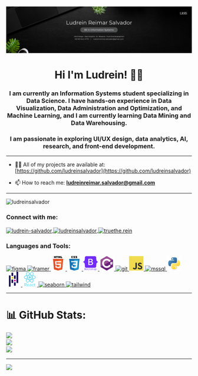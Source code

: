 ![github-readme.png](https://github.com/ludreinsalvador/ludreinsalvador/blob/main/github-readme.png)

<h1 align="center">Hi I'm Ludrein! 👋🏻</h1>

<h3 align="center">I am currently an Information Systems student specializing in Data Science. I have hands-on experience in Data Visualization, Data Administration and Optimization, and Machine Learning, and I am currently learning Data Mining and Data Warehousing.</h3>
<h3 align="center">I am passionate in exploring UI/UX design, data analytics, AI, research, and front-end development.</h3>

---

- 👨‍💻 All of my projects are available at: [https://github.com/ludreinsalvador](https://github.com/ludreinsalvador)

- 📫 How to reach me: **ludreinreimar.salvador@gmail.com**

---
<p align="left"> <img src="https://komarev.com/ghpvc/?username=ludreinsalvador&label=Profile%20views&color=0e75b6&style=flat" alt="ludreinsalvador" /> </p>
<h3 align="left">Connect with me:</h3>
<p align="left">
  <a href="https://linkedin.com/in/ludrein-salvador" target="blank">
    <img align="center" src="https://raw.githubusercontent.com/rahuldkjain/github-profile-readme-generator/master/src/images/icons/Social/linked-in-alt.svg" alt="ludrein-salvador" height="30" width="40" />
  </a>
<a href="https://fb.com/ludreinsalvador" target="blank">
  <img align="center" src="https://raw.githubusercontent.com/rahuldkjain/github-profile-readme-generator/master/src/images/icons/Social/facebook.svg" alt="ludreinsalvador" height="30" width="40" />
</a>
<a href="https://instagram.com/truethe.rein" target="blank">
  <img align="center" src="https://raw.githubusercontent.com/rahuldkjain/github-profile-readme-generator/master/src/images/icons/Social/instagram.svg" alt="truethe.rein" height="30" width="40" />
</a>
</p>

<h3 align="left">Languages and Tools:</h3>
<p align="left"> 
    <a href="https://www.figma.com/" target="_blank" rel="noreferrer"> 
    <img src="https://www.vectorlogo.zone/logos/figma/figma-icon.svg" alt="figma" width="40" height="40"/> 
  </a> 
  <a href="https://www.framer.com/" target="_blank" rel="noreferrer"> 
    <img src="https://www.vectorlogo.zone/logos/framer/framer-icon.svg" alt="framer" width="40" height="40"/> 
  </a>
    <a href="https://www.w3.org/html/" target="_blank" rel="noreferrer"> 
    <img src="https://raw.githubusercontent.com/devicons/devicon/master/icons/html5/html5-original-wordmark.svg" alt="html5" width="40" height="40"/> 
  </a> 
  <a href="https://www.w3schools.com/css/" target="_blank" rel="noreferrer"> 
    <img src="https://raw.githubusercontent.com/devicons/devicon/master/icons/css3/css3-original-wordmark.svg" alt="css3" width="40" height="40"/> 
  </a> 
  <a href="https://getbootstrap.com" target="_blank" rel="noreferrer"> 
    <img src="https://raw.githubusercontent.com/devicons/devicon/master/icons/bootstrap/bootstrap-plain-wordmark.svg" alt="bootstrap" width="40" height="40"/> 
  </a> 
  <a href="https://www.w3schools.com/cs/" target="_blank" rel="noreferrer"> 
    <img src="https://raw.githubusercontent.com/devicons/devicon/master/icons/csharp/csharp-original.svg" alt="csharp" width="40" height="40"/> 
  </a>
  <a href="https://git-scm.com/" target="_blank" rel="noreferrer"> 
    <img src="https://www.vectorlogo.zone/logos/git-scm/git-scm-icon.svg" alt="git" width="40" height="40"/> 
  </a> 
  <a href="https://developer.mozilla.org/en-US/docs/Web/JavaScript" target="_blank" rel="noreferrer"> 
    <img src="https://raw.githubusercontent.com/devicons/devicon/master/icons/javascript/javascript-original.svg" alt="javascript" width="40" height="40"/> 
  </a> 
  <a href="https://www.microsoft.com/en-us/sql-server" target="_blank" rel="noreferrer"> 
    <img src="https://www.svgrepo.com/show/303229/microsoft-sql-server-logo.svg" alt="mssql" width="40" height="40"/> 
  </a> 
  <a href="https://www.python.org" target="_blank" rel="noreferrer"> 
    <img src="https://raw.githubusercontent.com/devicons/devicon/master/icons/python/python-original.svg" alt="python" width="40" height="40"/> 
  </a>
  <a href="https://pandas.pydata.org/" target="_blank" rel="noreferrer"> 
    <img src="https://raw.githubusercontent.com/devicons/devicon/2ae2a900d2f041da66e950e4d48052658d850630/icons/pandas/pandas-original.svg" alt="pandas" width="40" height="40"/> 
  </a> 
  <a href="https://reactjs.org/" target="_blank" rel="noreferrer"> 
    <img src="https://raw.githubusercontent.com/devicons/devicon/master/icons/react/react-original-wordmark.svg" alt="react" width="40" height="40"/> 
  </a> 
  <a href="https://seaborn.pydata.org/" target="_blank" rel="noreferrer"> 
    <img src="https://seaborn.pydata.org/_images/logo-mark-lightbg.svg" alt="seaborn" width="40" height="40"/> 
  </a> 
  <a href="https://tailwindcss.com/" target="_blank" rel="noreferrer"> 
    <img src="https://www.vectorlogo.zone/logos/tailwindcss/tailwindcss-icon.svg" alt="tailwind" width="40" height="40"/> 
  </a>
</p>

---

# 📊 GitHub Stats:
![](https://github-readme-stats.vercel.app/api?username=ludreinsalvador&theme=calm&hide_border=false&include_all_commits=false&count_private=false&v=1)<br/>
![](https://nirzak-streak-stats.vercel.app/?user=ludreinsalvador&theme=calm&hide_border=false&v=1)<br/>
![](https://github-readme-stats.vercel.app/api/top-langs/?username=ludreinsalvador&theme=calm&hide_border=false&include_all_commits=false&count_private=false&layout=compact&v=1)

---
[![](https://visitcount.itsvg.in/api?id=ludreinsalvador&icon=0&color=0)](https://visitcount.itsvg.in)

<!-- Proudly created with GPRM ( https://gprm.itsvg.in ) -->
